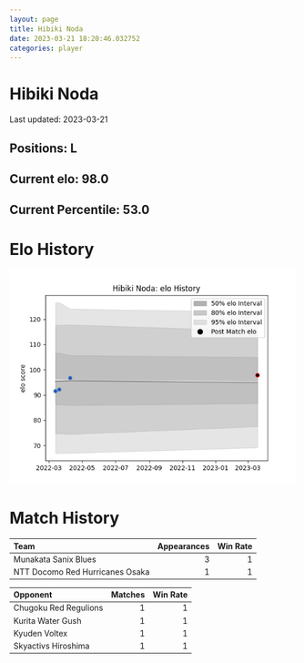```yaml
---  
layout: page  
title: Hibiki Noda  
date: 2023-03-21 18:20:46.032752  
categories: player  
---
```

# Hibiki Noda


Last updated: 2023-03-21
## Positions: L

## Current elo: 98.0

## Current Percentile: 53.0

# Elo History


![elo history](history_HibikiNoda.png)
# Match History


| Team                            |   Appearances |   Win Rate |
|:--------------------------------|--------------:|-----------:|
| Munakata Sanix Blues            |             3 |          1 |
| NTT Docomo Red Hurricanes Osaka |             1 |          1 |

| Opponent              |   Matches |   Win Rate |
|:----------------------|----------:|-----------:|
| Chugoku Red Regulions |         1 |          1 |
| Kurita Water Gush     |         1 |          1 |
| Kyuden Voltex         |         1 |          1 |
| Skyactivs Hiroshima   |         1 |          1 |